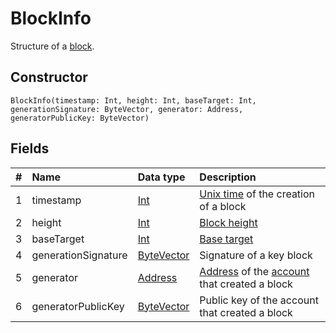 # BlockInfo

Structure of a [block](/blockchain/block.md).

## Constructor

``` ride
BlockInfo(timestamp: Int, height: Int, baseTarget: Int, generationSignature: ByteVector, generator: Address, generatorPublicKey: ByteVector)
```

## Fields

|   #   | Name | Data type | Description |
| :--- | :--- | :--- | :--- |
| 1 | timestamp | [Int](/ride/data-types/int.md) | [Unix time](https://en.wikipedia.org/wiki/Unix-time) of the creation of a block |
| 2 | height | [Int](/ride/data-types/int.md) | [Block height](/blockchain/block/block-height.md) |
| 3 | baseTarget | [Int](/ride/data-types/int.md) | [Base target](/blockchain/block/block-generation/base-target.md) |
| 4 | generationSignature | [ByteVector](/ride/data-types/byte-vector.md) | Signature of a key block |
| 5 | generator | [Address](/ride/structures/common-structures/address.md) | [Address](/blockchain/account/address.md) of the [account](/blockchain/account.md) that created a block |
| 6 | generatorPublicKey | [ByteVector](/ride/data-types/byte-vector.md) | Public key of the account that created a block |
